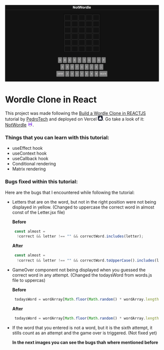 <div align="center">
  <img src="/IMAGES/NotWordle.png" alt="NotWordle Image">
</div>

# Wordle Clone in React

This project was made following the [Build a Wordle Clone in REACTJS](https://www.youtube.com/watch?v=WDTNwmXUz2c) tutorial by [PedroTech](https://github.com/machadop1407) and deployed on Vercel <img src="/IMAGES/Vercel-Dark.svg" width=16 alt="Vercel Icon">. Go take a look of it: [NotWordle](https://not-wordle-navy.vercel.app/) <img src="/public/favicon.ico" width=16 alt="W Icon">.

### Things that you can learn with this tutorial:

- useEffect hook
- useContext hook
- useCallback hook
- Conditional rendering
- Matrix rendering

### Bugs fixed within this tutorial: 

Here are the bugs that I encountered while following the tutorial:

- Letters that are on the word, but not in the right position were not being displayed in yellow. (Changed to uppercase the correct word in almost const of the Letter.jsx file)
  
  **Before**
  ``` javascript
   const almost =
    !correct && letter !== "" && correctWord.includes(letter);
  ```
  **After**
  ``` javascript
   const almost =
    !correct && letter !== "" && correctWord.toUpperCase().includes(letter);
  ``` 
- GameOver component not being displayed when you guessed the correct word in any attempt. (Changed the todaysWord from words.js file to uppercas)

    **Before**
  ``` javascript
   todaysWord = wordArray[Math.floor(Math.random() * wordArray.length)];
  ```
  **After**
  ``` javascript
   todaysWord = wordArray[Math.floor(Math.random() * wordArray.length)].toUpperCase();
  ```
- If the word that you entered is not a word, but it is the sixth attempt, it stills count as an attempt and the game over is triggered. (Not fixed yet)

  **In the next images you can see the bugs thah where mentioned before**

